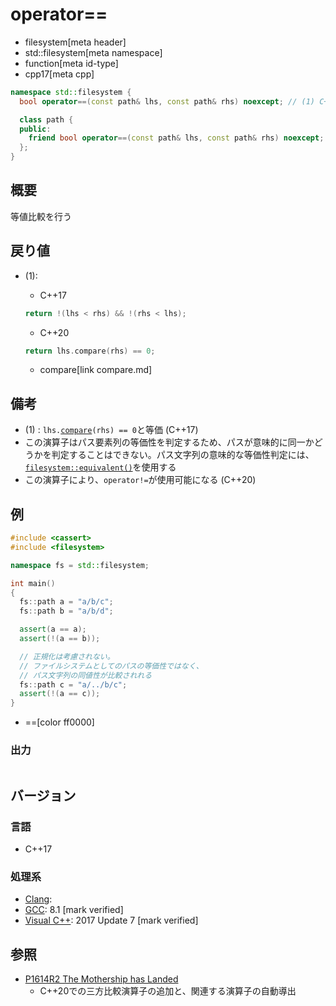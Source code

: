 # operator==
* filesystem[meta header]
* std::filesystem[meta namespace]
* function[meta id-type]
* cpp17[meta cpp]

```cpp
namespace std::filesystem {
  bool operator==(const path& lhs, const path& rhs) noexcept; // (1) C++17

  class path {
  public:
    friend bool operator==(const path& lhs, const path& rhs) noexcept; // (1) C++20
  };
}
```

## 概要
等値比較を行う


## 戻り値
- (1):
    - C++17
    ```cpp
    return !(lhs < rhs) && !(rhs < lhs);
    ```

    - C++20
    ```cpp
    return lhs.compare(rhs) == 0;
    ```
    * compare[link compare.md]


## 備考
- (1) : `lhs.`[`compare`](compare.md)`(rhs) == 0`と等価 (C++17)
- この演算子はパス要素列の等価性を判定するため、パスが意味的に同一かどうかを判定することはできない。パス文字列の意味的な等価性判定には、[`filesystem::equivalent()`](/reference/filesystem/equivalent.md)を使用する
- この演算子により、`operator!=`が使用可能になる (C++20)


## 例
```cpp example
#include <cassert>
#include <filesystem>

namespace fs = std::filesystem;

int main()
{
  fs::path a = "a/b/c";
  fs::path b = "a/b/d";

  assert(a == a);
  assert(!(a == b));

  // 正規化は考慮されない。
  // ファイルシステムとしてのパスの等価性ではなく、
  // パス文字列の同値性が比較されれる
  fs::path c = "a/../b/c";
  assert(!(a == c));
}
```
* ==[color ff0000]

### 出力
```
```

## バージョン
### 言語
- C++17

### 処理系
- [Clang](/implementation.md#clang):
- [GCC](/implementation.md#gcc): 8.1 [mark verified]
- [Visual C++](/implementation.md#visual_cpp): 2017 Update 7 [mark verified]


## 参照
- [P1614R2 The Mothership has Landed](https://www.open-std.org/jtc1/sc22/wg21/docs/papers/2019/p1614r2.html)
    - C++20での三方比較演算子の追加と、関連する演算子の自動導出
